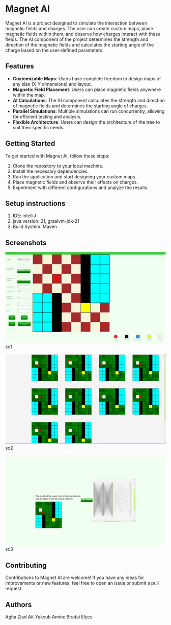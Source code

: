 # Magnet AI

Magnet AI is a project designed to simulate the interaction between magnetic fields and charges. The user can create custom maps, place magnetic fields within them, and observe how charges interact with these fields. The AI component of the project determines the strength and direction of the magnetic fields and calculates the starting angle of the charge based on the user-defined parameters.

## Features

- **Customizable Maps**: Users have complete freedom to design maps of any size (X-Y dimensions) and layout.
- **Magnetic Field Placement**: Users can place magnetic fields anywhere within the map.
- **AI Calculations**: The AI component calculates the strength and direction of magnetic fields and determines the starting angle of charges.
- **Parallel Simulations**: Multiple simulations can run concurrently, allowing for efficient testing and analysis.
- **Flexible Architecture**: Users can design the architecture of the tree to suit their specific needs.

## Getting Started

To get started with Magnet AI, follow these steps:

1. Clone the repository to your local machine.
2. Install the necessary dependencies.
3. Run the application and start designing your custom maps.
4. Place magnetic fields and observe their effects on charges.
5. Experiment with different configurations and analyze the results.
   
## Setup instructions
1. IDE: intelliJ
2. java version: 21, graalvm-jdk-21
3. Build System: Maven
   
## Screenshots

![Screenshot 1](https://github.com/ElyesBradai/Fish-Ai/blob/main/ReadME-pictures/Capture1.PNG)
sc1

![Screenshot 2](https://github.com/ElyesBradai/Fish-Ai/blob/main/ReadME-pictures/Capture2.PNG)
sc2

![Screenshot 3](https://github.com/ElyesBradai/Fish-Ai/blob/main/ReadME-pictures/Capture3.PNG)
sc3

## Contributing

Contributions to Magnet AI are welcome! If you have any ideas for improvements or new features, feel free to open an issue or submit a pull request.

## Authors
Agha Ziad
Ait-Yakoub Amine
Bradai Elyes
